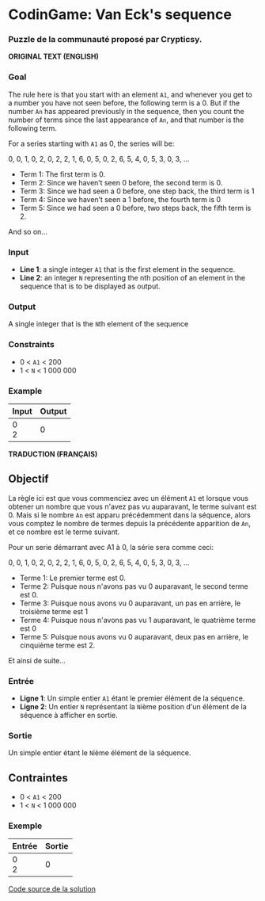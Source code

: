 # CodinGame: Van Eck's sequence

### Puzzle de la communauté proposé par Crypticsy.

**ORIGINAL TEXT (ENGLISH)**

### Goal

The rule here is that you start with an element `A1`, and whenever you get to a number you have not seen before, the following term is a 0. But if the number `An` has appeared previously in the sequence, then you count the number of terms since the last appearance of `An`, and that number is the following term.

For a series starting with `A1` as 0, the series will be:

0, 0, 1, 0, 2, 0, 2, 2, 1, 6, 0, 5, 0, 2, 6, 5, 4, 0, 5, 3, 0, 3, …

- Term 1: The first term is 0.
- Term 2: Since we haven’t seen 0 before, the second term is 0.
- Term 3: Since we had seen a 0 before, one step back, the third term is 1
- Term 4: Since we haven’t seen a 1 before, the fourth term is 0
- Term 5: Since we had seen a 0 before, two steps back, the fifth term is 2.

And so on...

### Input
- **Line 1**: a single integer `A1` that is the first element in the sequence.
- **Line 2**: an integer `N` representing the nth position of an element in the sequence that is to be displayed as output.

### Output
A single integer that is the `N`th element of the sequence

### Constraints
- 0 < `A1` < 200
- 1 < `N` < 1 000 000

### Example

Input | Output
------------ | -------------
0<br>2 | 0

**TRADUCTION (FRANÇAIS)**

## Objectif

La règle ici est que vous commenciez avec un élément `A1` et lorsque vous obtener un nombre que vous n'avez pas vu auparavant, le terme suivant est 0. Mais si le nombre `An` est apparu précédemment dans la séquence, alors vous comptez le nombre de termes depuis la précédente apparition de `An`, et ce nombre est le terme suivant.

Pour un serie démarrant avec A1 à 0, la série sera comme ceci:

0, 0, 1, 0, 2, 0, 2, 2, 1, 6, 0, 5, 0, 2, 6, 5, 4, 0, 5, 3, 0, 3, …

- Terme 1: Le premier terme est 0.
- Terme 2: Puisque nous n'avons pas vu 0 auparavant, le second terme est 0.
- Terme 3: Puisque nous avons vu 0 auparavant, un pas en arrière, le troisième terme est 1
- Terme 4: Puisque nous n'avons pas vu 1 auparavant, le quatrième terme est 0
- Terme 5: Puisque nous avons vu 0 auparavant, deux pas en arrière, le cinquième terme est 2.

Et ainsi de suite...

### Entrée
- **Ligne 1**: Un simple entier `A1` étant le premier élément de la séquence.
- **Ligne 2**: Un entier `N` représentant la `N`ième position d'un élément de la séquence à afficher en sortie.

### Sortie
Un simple entier étant le `N`ième élément de la séquence.

## Contraintes
- 0 < `A1` < 200
- 1 < `N` < 1 000 000

### Exemple

Entrée | Sortie
------------ | -------------
0<br>2 | 0

[Code source de la solution](https://github.com/Kous92/CodinGame-Swift-FR-/tree/main/Puzzles%20classiques/Facile/Van%20Eck%27s%20sequence/vanEckSequence.swift)